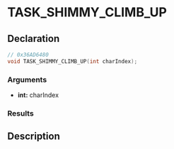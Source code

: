 # TASK_SHIMMY_CLIMB_UP

## Declaration
```cpp
// 0x36AD6480
void TASK_SHIMMY_CLIMB_UP(int charIndex);
```

### Arguments
- **int:** charIndex

### Results

## Description

